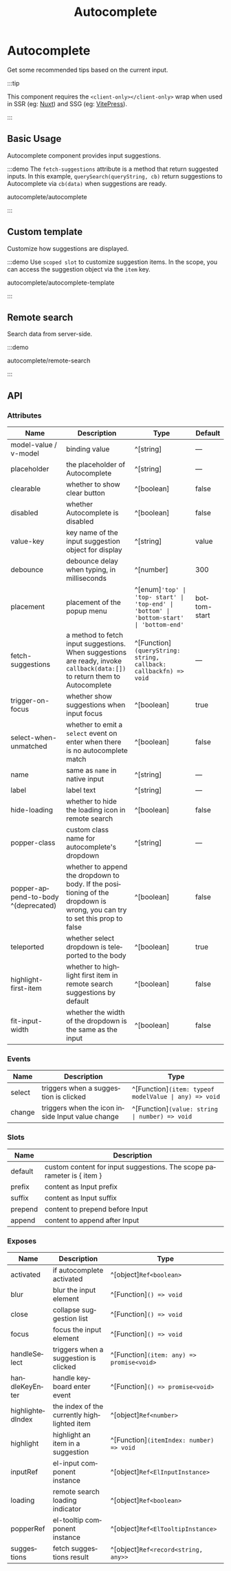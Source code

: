 ﻿---
title: Autocomplete
lang: en-US
---

# Autocomplete

Get some recommended tips based on the current input.

:::tip

This component requires the `<client-only></client-only>` wrap when used in SSR (eg: [Nuxt](https://nuxt.com/v3)) and SSG (eg: [VitePress](https://vitepress.vuejs.org/)).

:::

## Basic Usage

Autocomplete component provides input suggestions.

:::demo The `fetch-suggestions` attribute is a method that return suggested inputs. In this example, `querySearch(queryString, cb)` return suggestions to Autocomplete via `cb(data)` when suggestions are ready.

autocomplete/autocomplete

:::

## Custom template

Customize how suggestions are displayed.

:::demo Use `scoped slot` to customize suggestion items. In the scope, you can access the suggestion object via the `item` key.

autocomplete/autocomplete-template

:::

## Remote search

Search data from server-side.

:::demo

autocomplete/remote-search

:::

## API

### Attributes

| Name                                | Description                                                                                                                | Type                                                                                      | Default      |
| ----------------------------------- | -------------------------------------------------------------------------------------------------------------------------- | ----------------------------------------------------------------------------------------- | ------------ |
| model-value / v-model               | binding value                                                                                                              | ^[string]                                                                                 | —            |
| placeholder                         | the placeholder of Autocomplete                                                                                            | ^[string]                                                                                 | —            |
| clearable                           | whether to show clear button                                                                                               | ^[boolean]                                                                                | false        |
| disabled                            | whether Autocomplete is disabled                                                                                           | ^[boolean]                                                                                | false        |
| value-key                           | key name of the input suggestion object for display                                                                        | ^[string]                                                                                 | value        |
| debounce                            | debounce delay when typing, in milliseconds                                                                                | ^[number]                                                                                 | 300          |
| placement                           | placement of the popup menu                                                                                                | ^[enum]`'top' \| 'top- start' \| 'top-end' \| 'bottom' \| 'bottom-start' \| 'bottom-end'` | bottom-start |
| fetch-suggestions                   | a method to fetch input suggestions. When suggestions are ready, invoke `callback(data:[])` to return them to Autocomplete | ^[Function]`(queryString: string, callback: callbackfn) => void`                          | —            |
| trigger-on-focus                    | whether show suggestions when input focus                                                                                  | ^[boolean]                                                                                | true         |
| select-when-unmatched               | whether to emit a `select` event on enter when there is no autocomplete match                                              | ^[boolean]                                                                                | false        |
| name                                | same as `name` in native input                                                                                             | ^[string]                                                                                 | —            |
| label                               | label text                                                                                                                 | ^[string]                                                                                 | —            |
| hide-loading                        | whether to hide the loading icon in remote search                                                                          | ^[boolean]                                                                                | false        |
| popper-class                        | custom class name for autocomplete's dropdown                                                                              | ^[string]                                                                                 | —            |
| popper-append-to-body ^(deprecated) | whether to append the dropdown to body. If the positioning of the dropdown is wrong, you can try to set this prop to false | ^[boolean]                                                                                | false        |
| teleported                          | whether select dropdown is teleported to the body                                                                          | ^[boolean]                                                                                | true         |
| highlight-first-item                | whether to highlight first item in remote search suggestions by default                                                    | ^[boolean]                                                                                | false        |
| fit-input-width                     | whether the width of the dropdown is the same as the input                                                                 | ^[boolean]                                                                                | false        |

### Events

| Name   | Description                                      | Type                                                  |
| ------ | ------------------------------------------------ | ----------------------------------------------------- |
| select | triggers when a suggestion is clicked            | ^[Function]`(item: typeof modelValue \| any) => void` |
| change | triggers when the icon inside Input value change | ^[Function]`(value: string \| number) => void`        |

### Slots

| Name    | Description                                                           |
| ------- | --------------------------------------------------------------------- |
| default | custom content for input suggestions. The scope parameter is { item } |
| prefix  | content as Input prefix                                               |
| suffix  | content as Input suffix                                               |
| prepend | content to prepend before Input                                       |
| append  | content to append after Input                                         |

### Exposes

| Name             | Description                                 | Type                                      |
| ---------------- | ------------------------------------------- | ----------------------------------------- |
| activated        | if autocomplete activated                   | ^[object]`Ref<boolean>`                   |
| blur             | blur the input element                      | ^[Function]`() => void`                   |
| close            | collapse suggestion list                    | ^[Function]`() => void`                   |
| focus            | focus the input element                     | ^[Function]`() => void`                   |
| handleSelect     | triggers when a suggestion is clicked       | ^[Function]`(item: any) => promise<void>` |
| handleKeyEnter   | handle keyboard enter event                 | ^[Function]`() => promise<void>`          |
| highlightedIndex | the index of the currently highlighted item | ^[object]`Ref<number>`                    |
| highlight        | highlight an item in a suggestion           | ^[Function]`(itemIndex: number) => void`  |
| inputRef         | el-input component instance                 | ^[object]`Ref<ElInputInstance>`           |
| loading          | remote search loading indicator             | ^[object]`Ref<boolean>`                   |
| popperRef        | el-tooltip component instance               | ^[object]`Ref<ElTooltipInstance>`         |
| suggestions      | fetch suggestions result                    | ^[object]`Ref<record<string, any>>`       |
